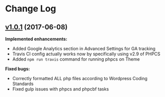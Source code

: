 # Change Log

## [v1.0.1](https://github.com/tpkemme/tacticalwp-theme/tree/v1.0.1) (2017-06-08)

**Implemented enhancements:**

- Added Google Analytics section in Advanced Settings for GA tracking
- Travis CI config actually works now by specifically using v2.9 of PHPCS
- Added `npm run travis` command for running phpcs on Theme

**Fixed bugs:**

- Correctly formatted ALL php files according to Wordpress Coding Standards
- Fixed gulp issues with phpcs and phpcbf tasks
